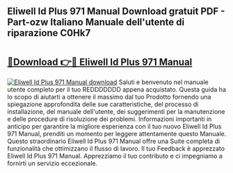 ## Eliwell Id Plus 971 Manual Download gratuit PDF - Part-ozw Italiano Manuale dell'utente di riparazione C0Hk7

# <h2><a href="http://dfaqu0.blite.top/?on=Eliwell+Id+Plus+971+Manual">🔗Download 👉🔴 Eliwell Id Plus 971 Manual</a></h2>

[![Eliwell Id Plus 971 Manual download](https://i.imgur.com/lujVjoI.png)](http://dfaqu0.blite.top/?on=Eliwell+Id+Plus+971+Manual)
Saluti e benvenuto nel manuale utente completo per il tuo REDDDDDDD appena acquistato. Questa guida ha lo scopo di aiutarti a ottenere il massimo dal tuo Prodotto fornendo una spiegazione approfondita delle sue caratteristiche, del processo di installazione, del manuale dell'utente, dei suggerimenti per la manutenzione e delle procedure di risoluzione dei problemi. Informazioni importanti in anticipo per garantire la migliore esperienza con il tuo nuovo Eliwell Id Plus 971 Manual, prenditi un momento per leggere attentamente questo Manuale. Questo straordinario Eliwell Id Plus 971 Manual offre una Suite completa di funzionalità che ottimizzano il flusso di lavoro. Il tuo Feedback è apprezzato Eliwell Id Plus 971 Manual. Apprezziamo il tuo contributo e ci impegniamo a fornirti un servizio eccezionale.

